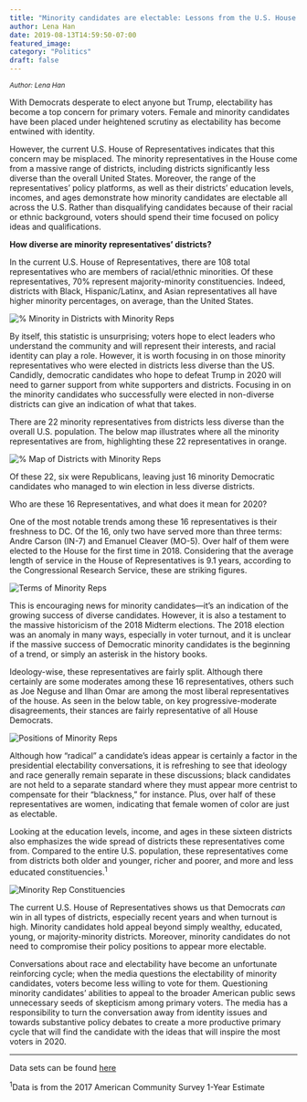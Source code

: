 ```yaml
---
title: "Minority candidates are electable: Lessons from the U.S. House of Representatives"
author: Lena Han
date: 2019-08-13T14:59:50-07:00
featured_image: 
category: "Politics"
draft: false
---
```

<sup>*Author: Lena Han*</sup>

With Democrats desperate to elect anyone but Trump, electability has become a top concern for primary voters. Female and minority candidates have been placed under heightened scrutiny as electability has become entwined with identity.

However, the current U.S. House of Representatives indicates that this concern may be misplaced. The minority representatives in the House come from a massive range of districts, including districts significantly less diverse than the overall United States. Moreover, the range of the representatives’ policy platforms, as well as their districts’ education levels, incomes, and ages demonstrate how minority candidates are electable all across the U.S. Rather than disqualifying candidates because of their racial or ethnic background, voters should spend their time focused on policy ideas and qualifications.

**How diverse are minority representatives’ districts?**

In the current U.S. House of Representatives, there are 108 total representatives who are members of racial/ethnic minorities. Of these representatives, 70% represent majority-minority constituencies. Indeed, districts with Black, Hispanic/Latinx, and Asian representatives all have higher minority percentages, on average, than the United States.

![% Minority in Districts with Minority Reps](/images/Electability_%Minority.png)

By itself, this statistic is unsurprising; voters hope to elect leaders who understand the community and will represent their interests, and racial identity can play a role. However, it is worth focusing in on those minority representatives who were elected in districts less diverse than the US. Candidly, democratic candidates who hope to defeat Trump in 2020 will need to garner support from white supporters and districts. Focusing in on the minority candidates who successfully were elected in non-diverse districts can give an indication of what that takes.

There are 22 minority representatives from districts less diverse than the overall U.S. population. The below map illustrates where all the minority representatives are from, highlighting these 22 representatives in orange.

![% Map of Districts with Minority Reps](/images/Electability_Map.png)

Of these 22, six were Republicans, leaving just 16 minority Democratic candidates who managed to win election in less diverse districts.

Who are these 16 Representatives, and what does it mean for 2020?

One of the most notable trends among these 16 representatives is their freshness to DC. Of the 16, only two have served more than three terms: Andre Carson (IN-7) and Emanuel Cleaver (MO-5). Over half of them were elected to the House for the first time in 2018. Considering that the average length of service in the House of Representatives is 9.1 years, according to the Congressional Research Service, these are striking figures.

![Terms of Minority Reps](/images/Electability_young.png)

This is encouraging news for minority candidates—it’s an indication of the growing success of diverse candidates. However, it is also a testament to the massive historicism of the 2018 Midterm elections. The 2018 election was an anomaly in many ways, especially in voter turnout, and it is unclear if the massive success of Democratic minority candidates is the beginning of a trend, or simply an asterisk in the history books. 

Ideology-wise, these representatives are fairly split. Although there certainly are some moderates among these 16 representatives, others such as Joe Neguse and Ilhan Omar are among the most liberal representatives of the house. As seen in the below table, on key progressive-moderate disagreements, their stances are fairly representative of all House Democrats.

![Positions of Minority Reps](/images/Electability_CandidatePositions.png)

Although how “radical” a candidate’s ideas appear is certainly a factor in the presidential electability conversations, it is refreshing to see that ideology and race generally remain separate in these discussions; black candidates are not held to a separate standard where they must appear more centrist to compensate for their “blackness,” for instance. Plus, over half of these representatives are women, indicating that female women of color are just as electable.

Looking at the education levels, income, and ages in these sixteen districts also emphasizes the wide spread of districts these representatives come from. Compared to the entire U.S. population, these representatives come from districts both older and younger, richer and poorer, and more and less educated constituencies.<sup>1</sup>

![ Minority Rep Constituencies](/images/Electability_DistrictDemographics.png)

The current U.S. House of Representatives shows us that Democrats *can* win in all types of districts, especially recent years and when turnout is high. Minority candidates hold appeal beyond simply wealthy, educated, young, or majority-minority districts. Moreover, minority candidates do not need to compromise their policy positions to appear more electable.

Conversations about race and electability have become an unfortunate reinforcing cycle; when the media questions the electability of minority candidates, voters become less willing to vote for them. Questioning minority candidates’ abilities to appeal to the broader American public sews unnecessary seeds of skepticism among primary voters. The media has a responsibility to turn the conversation away from identity issues and towards substantive policy debates to create a more productive primary cycle that will find the candidate with the ideas that will inspire the most voters in 2020.

---

Data sets can be found [here](https://github.com/lena-han/datascoop/tree/master/static/datasets/minority-electability)


<sup>1</sup>Data is from the 2017 American Community Survey 1-Year Estimate
